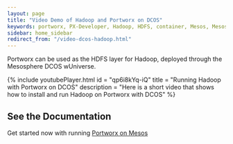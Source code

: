 ```yaml
---
layout: page
title: "Video Demo of Hadoop and Portworx on DCOS"
keywords: portworx, PX-Developer, Hadoop, HDFS, container, Mesos, Mesosphere, Marathon, storage, DCOS
sidebar: home_sidebar
redirect_from: "/video-dcos-hadoop.html"
---
```


Portworx can be used as the HDFS layer for Hadoop, deployed through the Mesosphere DCOS wUniverse.

{%
    include youtubePlayer.html
    id = "qp6i8kYq-iQ"
    title = "Running Hadoop with Portworx on DCOS"
    description = "Here is a short video that shows how to install and run Hadoop on Portworx with DCOS"
%}


## See the Documentation
Get started now with running [Portworx on Mesos](/scheduler/mesosphere-dcos/install.html)
